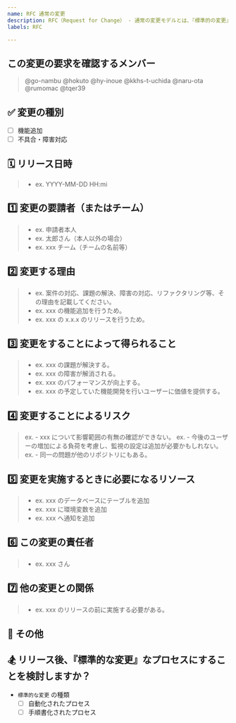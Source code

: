 ```yaml
---
name: RFC 通常の変更
description: RFC（Request for Change） - 通常の変更モデルとは、『標準的の変更』のようにプロセス化されておらず『緊急の変更』のように緊急性がないものを指します。
labels: RFC

---
```


<!--
RFC（Request for Change） - 通常の変更モデルとは、『標準的の変更』のようにプロセス化されておらず『緊急の変更』のように緊急性がないものを指します。
-->

## この変更の要求を確認するメンバー

<!--
see: .github/auto_assign.yml
kaname のエンジニアに依頼します。
-->

> @go-nambu @hokuto @hy-inoue @kkhs-t-uchida @naru-ota @rumomac @tqer39

## ✅ 変更の種別

- [ ] 機能追加
- [ ] 不具合・障害対応

## 🗓️ リリース日時

> - ex. YYYY-MM-DD HH:mi

## 1️⃣ 変更の要請者（またはチーム）

<!--
## RAISED（要請）

- 要請したのが本人の場合は `申請者本人` と記載してください。
- 変更の依頼元が本人以外の場合は記載してください。
-->

> - ex. 申請者本人
> - ex. 太郎さん（本人以外の場合）
> - ex. xxx チーム（チームの名前等）

## 2️⃣ 変更する理由

<!--
## REASON（理由）
-->

> - ex. 案件の対応、課題の解決、障害の対応、リファクタリング等、その理由を記載してください。
> - ex. xxx の機能追加を行うため。
> - ex. xxx の x.x.x のリリースを行うため。

## 3️⃣ 変更をすることによって得られること

<!--
## RETURN（得られること）

利点を記載してください。
-->

> - ex. xxx の課題が解決する。
> - ex. xxx の障害が解消される。
> - ex. xxx のパフォーマンスが向上する。
> - ex. xxx の予定していた機能開発を行いユーザーに価値を提供する。

## 4️⃣ 変更することによるリスク

<!--
## RISK（危険性・不確実性）
-->

> ex. - xxx について影響範囲の有無の確認ができない。
> ex. - 今後のユーザーの増加による負荷を考慮し、監視の設定は追加が必要かもしれない。
> ex. - 同一の問題が他のリポジトリにもある。

## 5️⃣  変更を実施するときに必要になるリソース

<!--
## RESOURCE（リソース）
-->

> - ex. xxx のデータベースにテーブルを追加
> - ex. xxx に環境変数を追加
> - ex. xxx へ通知を追加

## 6️⃣ この変更の責任者

<!--
## RESPONSIBLE（責任者）

- 事前に指定される変更許可者
- 当 RFC のレビュー、承認・否認を行うメンバー
-->

> - ex. xxx さん

## 7️⃣ 他の変更との関係

<!--
## RELATIONSHIP（関係）
-->

> - ex. xxx のリリースの前に実施する必要がある。

## 📄 その他

<!--
特記事項や必要な事項を記載してください。フリーフォーマットです。
-->

## 🏂 リリース後、『標準的な変更』なプロセスにすることを検討しますか？

- `標準的な変更` の種類
  - [ ] 自動化されたプロセス
  - [ ] 手順書化されたプロセス
